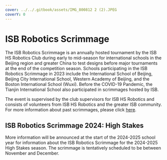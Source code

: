 ```yaml
---
cover: ../../.gitbook/assets/IMG_800812 2 (2).JPEG
coverY: 0
---
```


# ISB Robotics Scrimmage

The ISB Robotics Scrimmage is an annually hosted tournament by the ISB HS Robotics Club during early to mid-season for international schools in the Beijing region and greater China to test designs before major tournaments at the end of the competition season. Schools participating in the ISB Robotics Scrimmage in 2023 include the International School of Beijing, Beijing City International School, Western Academy of Beijing, and the Boston International School (Wuxi). Before the COVID-19 Pandemic, the Tianjin International School also participated in scrimmages hosted by ISB.

The event is supervised by the club supervisors for ISB HS Robotics and consists of volunteers from ISB HS Robotics and the greater ISB community. For more information about past scrimmages, please click [here](../../docs-repo/isb-scrimmage-tournament-repository.md).

## ISB Robotics Scrimmage 2024: High Stakes

More information will be announced at the start of the 2024-2025 school year for information about the ISB Robotics Scrimmage for the 2024-2025 High Stakes season. The scrimmage is tentatively scheduled to be between November and December.&#x20;
